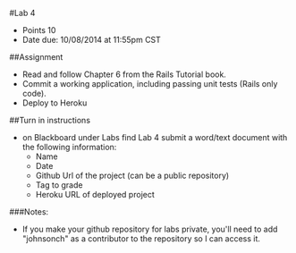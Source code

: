 #Lab 4
* Points 10
* Date due: 10/08/2014 at 11:55pm CST

##Assignment
* Read and follow Chapter 6 from the Rails Tutorial book.
* Commit a working application, including passing unit tests (Rails only code).
* Deploy to Heroku

##Turn in instructions
* on Blackboard under Labs find Lab 4 submit a word/text document with the following information:
  * Name
  * Date
  * Github Url of the project (can be a public repository)
  * Tag to grade
  * Heroku URL of deployed project

###Notes:
* If you make your github repository for labs private, you'll need to add "johnsonch" as a contributor to the repository so I can access it.
